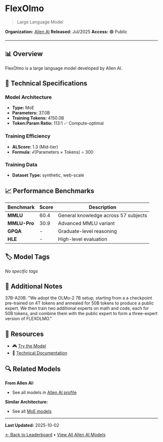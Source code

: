 # FlexOlmo

> Large Language Model

**Organization:** [Allen AI](../../labs/allen-ai.md)
**Released:** Jul/2025
**Access:** 🟢 Public

---

## 📊 Overview

FlexOlmo is a large language model developed by Allen AI.

## 🔧 Technical Specifications

### Model Architecture
- **Type:** MoE
- **Parameters:** 37.0B
- **Training Tokens:** 4150.0B
- **Token:Param Ratio:** 113:1 ✅ Compute-optimal

### Training Efficiency
- **ALScore:** 1.3 (Mid-tier)
- **Formula:** √(Parameters × Tokens) ÷ 300

### Training Data
- **Dataset Type:** synthetic, web-scale

## 📈 Performance Benchmarks

| Benchmark | Score | Description |
|-----------|-------|-------------|
| **MMLU** | 60.4 | General knowledge across 57 subjects |
| **MMLU-Pro** | 30.9 | Advanced MMLU variant |
| **GPQA** | - | Graduate-level reasoning |
| **HLE** | - | High-level evaluation |

## 🏷️ Model Tags

_No specific tags_

## 📝 Additional Notes

37B-A20B. "We adopt the OLMo-2 7B setup, starting from a a checkpoint pre-trained on 4T tokens and annealed for 50B tokens to produce a public expert. We then train two additional experts on math and code, each for 50B tokens, and combine them with the public expert to form a three-expert version of FLEXOLMO."

## 🔗 Resources

- 🎮 [Try the Model](https://huggingface.co/allenai/FlexOlmo-7x7B-1T)
- 📄 [Technical Documentation](https://arxiv.org/abs/2507.07024v1)

## 🔍 Related Models

**From Allen AI:**
- See all models in [Allen AI profile](../../labs/allen-ai.md)

**Similar Architecture:**
- See all [MoE models](../../architectures/moe.md)

---

**Last Updated:** 2025-10-02

[← Back to Leaderboard](../../README.md) • [View All Allen AI Models](../../labs/allen-ai.md)
